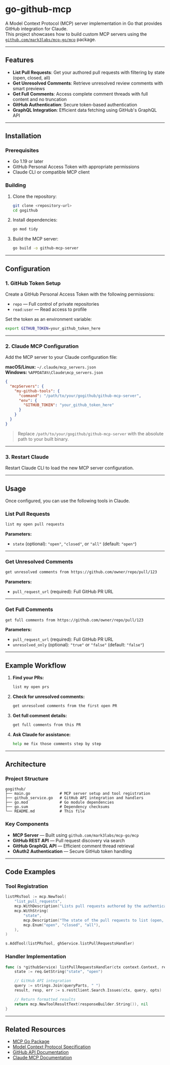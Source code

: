 # go-github-mcp

A Model Context Protocol (MCP) server implementation in Go that provides GitHub integration for Claude.  
This project showcases how to build custom MCP servers using the [`github.com/mark3labs/mcp-go/mcp`](https://github.com/mark3labs/mcp-go) package.

---

## Features

- **List Pull Requests**: Get your authored pull requests with filtering by state (open, closed, all)
- **Get Unresolved Comments**: Retrieve unresolved review comments with smart previews
- **Get Full Comments**: Access complete comment threads with full content and no truncation
- **GitHub Authentication**: Secure token-based authentication
- **GraphQL Integration**: Efficient data fetching using GitHub's GraphQL API

---

## Installation

### Prerequisites

- Go 1.19 or later
- GitHub Personal Access Token with appropriate permissions
- Claude CLI or compatible MCP client

### Building

1. Clone the repository:

   ```bash
   git clone <repository-url>
   cd gogithub
   ```

2. Install dependencies:

   ```bash
   go mod tidy
   ```

3. Build the MCP server:

   ```bash
   go build -o github-mcp-server
   ```

---

## Configuration

### 1. GitHub Token Setup

Create a GitHub Personal Access Token with the following permissions:

- `repo` — Full control of private repositories
- `read:user` — Read access to profile

Set the token as an environment variable:

```bash
export GITHUB_TOKEN=your_github_token_here
```

---

### 2. Claude MCP Configuration

Add the MCP server to your Claude configuration file:

**macOS/Linux:** `~/.claude/mcp_servers.json`  
**Windows:** `%APPDATA%\Claude\mcp_servers.json`

```json
{
  "mcpServers": {
    "my-github-tools": {
      "command": "/path/to/your/gogithub/github-mcp-server",
      "env": {
        "GITHUB_TOKEN": "your_github_token_here"
      }
    }
  }
}
```

> Replace `/path/to/your/gogithub/github-mcp-server` with the absolute path to your built binary.

---

### 3. Restart Claude

Restart Claude CLI to load the new MCP server configuration.

---

## Usage

Once configured, you can use the following tools in Claude.

### List Pull Requests

```bash
list my open pull requests
```

**Parameters:**
- `state` (optional): `"open"`, `"closed"`, or `"all"` (default: `"open"`)

---

### Get Unresolved Comments

```bash
get unresolved comments from https://github.com/owner/repo/pull/123
```

**Parameters:**
- `pull_request_url` (required): Full GitHub PR URL

---

### Get Full Comments

```bash
get full comments from https://github.com/owner/repo/pull/123
```

**Parameters:**
- `pull_request_url` (required): Full GitHub PR URL
- `unresolved_only` (optional): `"true"` or `"false"` (default: `"false"`)

---

## Example Workflow

1. **Find your PRs:**
   ```bash
   list my open prs
   ```

2. **Check for unresolved comments:**
   ```bash
   get unresolved comments from the first open PR
   ```

3. **Get full comment details:**
   ```bash
   get full comments from this PR
   ```

4. **Ask Claude for assistance:**
   ```bash
   help me fix those comments step by step
   ```

---

## Architecture

### Project Structure

```
gogithub/
├── main.go             # MCP server setup and tool registration
├── github_service.go   # GitHub API integration and handlers
├── go.mod              # Go module dependencies
├── go.sum              # Dependency checksums
└── README.md           # This file
```

### Key Components

- **MCP Server** — Built using `github.com/mark3labs/mcp-go/mcp`
- **GitHub REST API** — Pull request discovery via search
- **GitHub GraphQL API** — Efficient comment thread retrieval
- **OAuth2 Authentication** — Secure GitHub token handling

---

## Code Examples

### Tool Registration

```go
listPRsTool := mcp.NewTool(
    "list_pull_requests",
    mcp.WithDescription("Lists pull requests authored by the authenticated user."),
    mcp.WithString(
        "state",
        mcp.Description("The state of the pull requests to list (open, closed, or all). Defaults to 'open'."),
        mcp.Enum("open", "closed", "all"),
    ),
)

s.AddTool(listPRsTool, ghService.listPullRequestsHandler)
```

### Handler Implementation

```go
func (s *githubService) listPullRequestsHandler(ctx context.Context, req mcp.CallToolRequest) (*mcp.CallToolResult, error) {
    state := req.GetString("state", "open")

    // GitHub API integration
    query := strings.Join(queryParts, " ")
    result, resp, err := s.restClient.Search.Issues(ctx, query, opts)

    // Return formatted results
    return mcp.NewToolResultText(responseBuilder.String()), nil
}
```

---

## Related Resources

- [MCP Go Package](https://github.com/mark3labs/mcp-go)
- [Model Context Protocol Specification](https://modelcontextprotocol.io/)
- [GitHub API Documentation](https://docs.github.com/en/rest)
- [Claude MCP Documentation](https://docs.anthropic.com/claude/docs/mcp)
